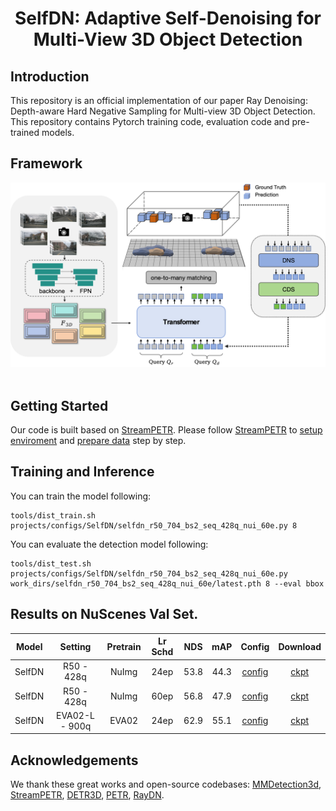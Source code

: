 <div align="center">
<h1>SelfDN: Adaptive Self-Denoising for Multi-View 3D Object Detection</h1>
</div>

## Introduction

This repository is an official implementation of our paper Ray Denoising: Depth-aware Hard Negative Sampling for Multi-view 3D Object Detection. This repository contains Pytorch training code, evaluation code and pre-trained models.

## Framework
<div align="center">
  <img src="figs/framework.png" width="800"/>
</div><br/>

## Getting Started

Our code is built based on [StreamPETR](https://github.com/exiawsh/StreamPETR). Please follow [StreamPETR](https://github.com/exiawsh/StreamPETR) to [setup enviroment](https://github.com/exiawsh/StreamPETR/blob/main/docs/setup.md) and [prepare data](https://github.com/exiawsh/StreamPETR/blob/main/docs/data_preparation.md) step by step.

## Training and Inference
You can train the model following:

```angular2html
tools/dist_train.sh projects/configs/SelfDN/selfdn_r50_704_bs2_seq_428q_nui_60e.py 8
```

You can evaluate the detection model following:
```angular2html
tools/dist_test.sh projects/configs/SelfDN/selfdn_r50_704_bs2_seq_428q_nui_60e.py work_dirs/selfdn_r50_704_bs2_seq_428q_nui_60e/latest.pth 8 --eval bbox
```


## Results on NuScenes Val Set.
| Model | Setting |Pretrain| Lr Schd | NDS| mAP| Config | Download |
| :---: | :---: | :---: | :---: | :---:|:---:| :---: | :---: |
| SelfDN | R50 - 428q | NuImg | 24ep | 53.8 | 44.3 | [config](projects/configs/SelfDN/selfdn_r50_704_bs2_seq_428q_nui_24e.py) | [ckpt](https://pan.baidu.com/s/1dcR3txbqbvZicmKzUFxcRw?pwd=sxkb) |
| SelfDN | R50 - 428q | NuImg | 60ep | 56.8 | 47.9 | [config](projects/configs/SelfDN/selfdn_r50_704_bs2_seq_428q_nui_60e.py) | [ckpt](https://pan.baidu.com/s/1Jg7Ya0HtAxa9BipWtkyqBQ?pwd=q2v1) |
| SelfDN | EVA02-L - 900q | EVA02 | 24ep | 62.9 | 55.1 | [config](projects/configs/SelfDN/selfdn_eva02_800_bs2_seq_24e.py) | [ckpt](https://pan.baidu.com/s/1RnhajBZRSZxUrEVgfLkMBA?pwd=qcdk) |


## Acknowledgements

We thank these great works and open-source codebases:
[MMDetection3d](https://github.com/open-mmlab/mmdetection3d), [StreamPETR](https://github.com/exiawsh/StreamPETR), [DETR3D](https://github.com/WangYueFt/detr3d), [PETR](https://github.com/megvii-research/PETR), [RayDN](https://github.com/LiewFeng/RayDN).



